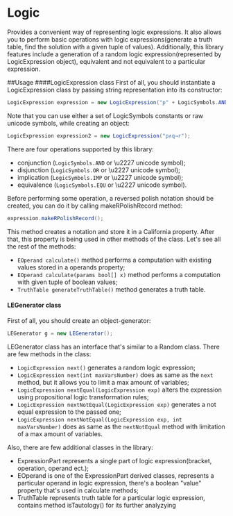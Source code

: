 # Logic
Provides a convenient way of representing logic expressions. It also allows you to perform basic operations with logic expressions(generate a truth table, find the solution with a given tuple of values). Additionally, this library features include a generation of a random logic expression(represented by LogicExpression object), equivalent and not equivalent to a particular expression.

##Usage
####LogicExpression class
First of all, you should instantiate a LogicExpression class by passing string representation into its constructor:
```c#
LogicExpression expression = new LogicExpression("p" + LogicSymbols.AND + "q" + LogicSymbols.EQU + "r");
```
Note that you can use either a set of LogicSymbols constants or raw unicode symbols, while creating an object:
```c#
LogicExpression expression2 = new LogicExpression("p∧q→r");
```
There are four operations supported by this library:
- conjunction (`LogicSymbols.AND` or \u2227 unicode symbol);
- disjunction (`LogicSymbols.OR` or \u2227 unicode symbol);
- implication (`LogicSymbols.IMP` or \u2227 unicode symbol);
- equivalence (`LogicSymbols.EQU` or \u2227 unicode symbol).

Before performing some operation, a reversed polish notation should be created, you can do it by calling makeRPolishRecord method:
```c#
expression.makeRPolishRecord();
```
This method creates a notation and store it in a California property. After that, this property is being used in other methods of the class.
Let's see all the rest of the methods:
- `EOperand calculate()` method performs a computation with existing values stored in a operands property;
- `EOperand calculate(params bool[] x)` method performs a computation with given tuple of boolean values;
- `TruthTable generateTruthTable()` method generates a truth table.

#### LEGenerator class
First of all, you should create an object-generator:
```c#
LEGenerator g = new LEGenerator();
```
LEGenerator class has an interface that's similar to a Random class. There are few methods in the class:
- `LogicExpression next()` generates a random logic expression;
- `LogicExpression next(int maxVarsNumber)` does as same as the `next` method, but it allows you to limit a max amount of variables;
- `LogicExpression nextEqual(LogicExpression exp)` alters the expression using propositional logic transformation rules;
- `LogicExpression nextNotEqual(LogicExpression exp)` generates a not equal expression to the passed one;
- `LogicExpression nextNotEqual(LogicExpression exp, int maxVarsNumber)` does as same as the `nextNotEqual` method with limitation of a max amount of variables.

Also, there are few additional classes in the library:
- ExpressionPart represents a single part of logic expression(bracket, operation, operand ect.);
- EOperand is one of the ExpressionPart derived classes, represents a particular operand in logic expression, there's a boolean "value" property that's used in calculate methods;
- TruthTable represents truth table for a particular logic expression, contains method isTautology() for its further analyzying
